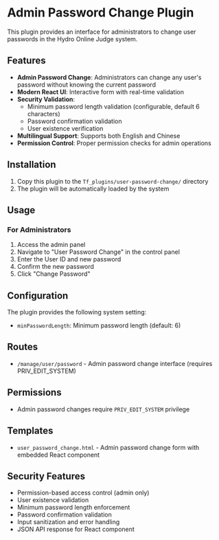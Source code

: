 # Admin Password Change Plugin

This plugin provides an interface for administrators to change user passwords in the Hydro Online Judge system.

## Features

- **Admin Password Change**: Administrators can change any user's password without knowing the current password
- **Modern React UI**: Interactive form with real-time validation
- **Security Validation**: 
  - Minimum password length validation (configurable, default 6 characters)
  - Password confirmation validation
  - User existence verification
- **Multilingual Support**: Supports both English and Chinese
- **Permission Control**: Proper permission checks for admin operations

## Installation

1. Copy this plugin to the `Tf_plugins/user-password-change/` directory
2. The plugin will be automatically loaded by the system

## Usage

### For Administrators
1. Access the admin panel
2. Navigate to "User Password Change" in the control panel
3. Enter the User ID and new password
4. Confirm the new password
5. Click "Change Password"

## Configuration

The plugin provides the following system setting:

- `minPasswordLength`: Minimum password length (default: 6)

## Routes

- `/manage/user/password` - Admin password change interface (requires PRIV_EDIT_SYSTEM)

## Permissions

- Admin password changes require `PRIV_EDIT_SYSTEM` privilege

## Templates

- `user_password_change.html` - Admin password change form with embedded React component

## Security Features

- Permission-based access control (admin only)
- User existence validation
- Minimum password length enforcement
- Password confirmation validation
- Input sanitization and error handling
- JSON API response for React component